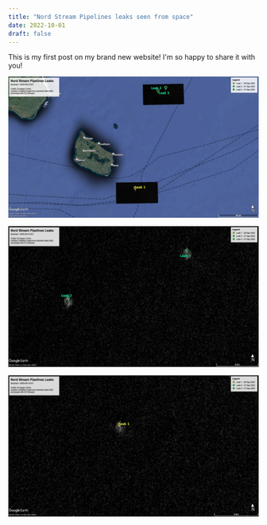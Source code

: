 ```yaml
---
title: "Nord Stream Pipelines leaks seen from space"
date: 2022-10-01
draft: false
---
```


This is my first post on my brand new website! I'm so happy to share it with you!

![Example image](/static/firstPostImages/nordStream.jpg)

![Example image](/static/firstPostImages/nordStream_1.jpg)

![Example image](/static/firstPostImages/nordStream_2.jpg)